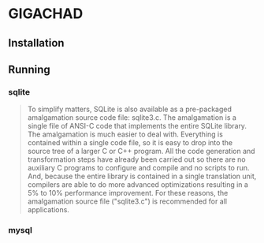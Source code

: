 # GIGACHAD

## Installation

## Running

### sqlite

> To simplify matters, SQLite is also available as a pre-packaged amalgamation source code file: sqlite3.c. The amalgamation is a single file of ANSI-C code that implements the entire SQLite library. The amalgamation is much easier to deal with. Everything is contained within a single code file, so it is easy to drop into the source tree of a larger C or C++ program. All the code generation and transformation steps have already been carried out so there are no auxiliary C programs to configure and compile and no scripts to run. And, because the entire library is contained in a single translation unit, compilers are able to do more advanced optimizations resulting in a 5% to 10% performance improvement. For these reasons, the amalgamation source file ("sqlite3.c") is recommended for all applications.

### mysql

